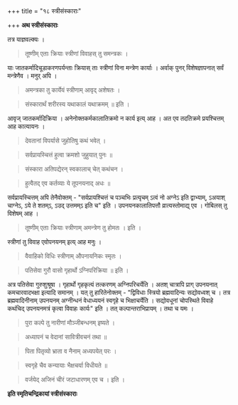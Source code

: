 +++
title = "१८ स्त्रीसंस्काराः"

+++
**अथ स्त्रीसंस्काराः**

तत्र याज्ञवल्क्यः ।

> तूष्णीम् एताः क्रियाः स्त्रीणां विवाहस् तु समन्त्रकः । 

याः जातकर्मादिचूडाकरणपर्यन्ताः क्रियास् ताः स्त्रीणां विना मन्त्रेण कार्याः । अर्वाक् पुनर् विशेषज्ञापनात् सर्वं मन्त्रेणैव । मनुर् अपि ।

> अमन्त्रका तु कार्येयं स्त्रीणाम् आवृद् अशेषतः ।

> संस्कारार्थं शरीरस्य यथाकालं यथाक्रमम् ॥ इति ।

आवृज् जातकर्मादिक्रिया । अनेनोक्तकर्मकालातिक्रमो न कार्य इत्य् आह । अत एव तदतिक्रमे प्रयश्चित्तम् आह कात्यायनः ।

> देवतानां विपर्यासे जुहोतिषु कथं भवेत् ।

> सर्वप्रायस्चित्तं हुत्वा क्रमशो जुहुयात् पुनः ॥

> संस्कारा अतिपद्येरन् स्वकालाच् चेत् कथंचन ।

> हुत्वैतद् एव कर्तव्याः ये तूपनयनाद् अधः ॥

सर्वप्रायस्चित्तम् अपि तेनैवोक्तम् -  "सर्वप्रायश्चित्तं च पञ्चभिः प्रत्यृचम् ऽत्वं नो अग्नेऽ इति द्वाभ्याम्, ऽअयाश् चाग्नेऽ, ऽये ते शतम्ऽ, ऽउद् उत्तमम्ऽ इति च" इति । उपनयनकालातिपत्तौ व्रात्यस्तोमाद्य् एव । गोबिलस् तु विशेषम् आह ।

> तूष्णीम् एताः क्रियाः स्त्रीणाम् अमन्त्रेण तु होमतः । इति ।

स्त्रीणां तु विवाह एवोपनयनम् इत्य् आह मनुः ।

> वैवाहिको विधिः स्त्रीणाम् औपनायनिकः स्मृतः ।

> पतिसेवा गुरौ वासो गृहार्थो ऽग्निपरिक्रिया ॥ इति ।

अत्र पतिसेवा गुरुशुश्रूषा । गृहार्थो गृहकृत्यं तत्करणम् अग्निपरिचर्येति । अतश् चात्रापि प्राग् उपनयनात् कमचारवादभक्षा इत्यादि समानम् । यत् तु हारितेनोक्तम् -  "द्विविधाः स्त्रियो ब्रह्मवादिन्यः सद्योवध्वश् च । तत्र ब्रह्मवादिनीनाम् उपनयनम् अग्नीन्धनं वेधाध्ययनं स्वगृहे च भिक्षाचर्येति । सद्योवधूनां चोपस्थिते विवाहे कथंचिद् उपनयनमत्रं कृत्वा विवाहः कार्यः" इति । तत् कल्पान्तराभिप्रायम् । तथा च यमः ।

> पुरा कल्पे तु नारीणां मौञ्जीबन्धनम् इष्यते ।

> अध्यापनं च वेदानां सावित्रीवचनं तथा ॥

> पिता पितृव्यो भ्राता व नैनाम् अध्यपयेत् परः ।

> स्वगृहे चैव कन्यायाः भैक्षचर्या विधीयते ॥

> वर्जयेद् अजिनं चीरं जटाधारणम् एव च । इति ।

**इति स्मृतिचन्द्रिकायां स्त्रीसंस्काराः**
